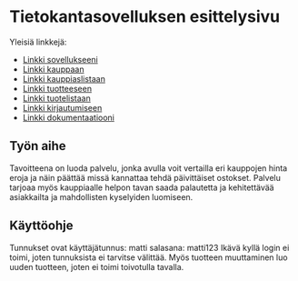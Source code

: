 # Tietokantasovelluksen esittelysivu

Yleisiä linkkejä:

* [Linkki sovellukseeni](http://ollivaan.users.cs.helsinki.fi/kauppakassi)
* [Linkki kauppaan](http://ollivaan.users.cs.helsinki.fi/kauppakassi/grocery/1)
* [Linkki kauppiaslistaan](http://ollivaan.users.cs.helsinki.fi/kauppakassi/products)
* [Linkki tuotteeseen](http://ollivaan.users.cs.helsinki.fi/kauppakassi/product/1)
* [Linkki tuotelistaan](http://ollivaan.users.cs.helsinki.fi/kauppakassi/products)
* [Linkki kirjautumiseen](http://ollivaan.users.cs.helsinki.fi/kauppakassi/login)
* [Linkki dokumentaatiooni](https://github.com/ollivaan/Tsoha-Bootstrap/blob/master/doc/dokumentaatio.pdf)

## Työn aihe

Tavoitteena on luoda palvelu, jonka avulla voit vertailla eri kauppojen hinta eroja ja näin päättää missä kannattaa
tehdä päivittäiset ostokset. Palvelu tarjoaa myös kauppiaalle helpon tavan saada palautetta ja kehitettävää asiakkailta ja mahdollisten kyselyiden luomiseen.

## Käyttöohje

Tunnukset ovat
käyttäjätunnus: matti
salasana: matti123
Ikävä kyllä login ei toimi, joten tunnuksista ei tarvitse välittää. Myös tuotteen muuttaminen luo uuden tuotteen, joten ei toimi toivotulla tavalla. 
